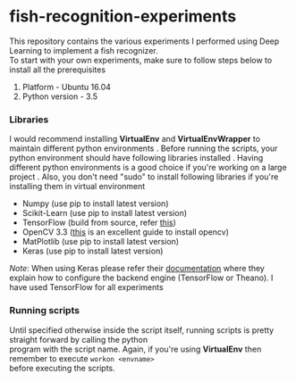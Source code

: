 # fish-recognition-experiments

This repository contains the various experiments I performed using Deep Learning to implement a fish recognizer.  
To start with your own experiments, make sure to follow steps below to install all the prerequisites

1. Platform - Ubuntu 16.04
2. Python version - 3.5

### Libraries

I would recommend installing __VirtualEnv__ and __VirtualEnvWrapper__ to maintain different python environments .
Before running the scripts, your python environment should have following libraries installed .
Having different python environments is a good choice if you're working on a large project . 
Also, you don't need "sudo" to install following libraries if you're installing them in virtual environment

* Numpy (use pip to install latest version)
* Scikit-Learn (use pip to install latest version)
* TensorFlow (build from source, refer [this](https://www.tensorflow.org/install/install_sources "TensorFlow build from source"))
* OpenCV 3.3 ([this](http://milq.github.io/install-opencv-ubuntu-debian/) is an excellent guide to install opencv)
* MatPlotlib (use pip to install latest version)
* Keras (use pip to install latest version)

_Note_: When using Keras please refer their [documentation](https://keras.io/#installation "Keras docs") where 
they explain how to configure the backend engine (TensorFlow or Theano). I have used TensorFlow for all experiments

### Running scripts

Until specified otherwise inside the script itself, running scripts is pretty straight forward by calling the python  
program with the script name. Again, if you're using __VirtualEnv__ then remember to execute `workon <envname>`  
before executing the scripts.
